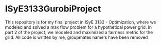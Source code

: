 # ISyE3133GurobiProject

This repository is for my final project in ISyE 3133 - Optimization, where we modeled and solved a max flow problem for a hypothetical power grid. In part 2 of the project, we modeled and maximized a fairness metric for the grid. All code is written by me, groupmates name's have been removed
